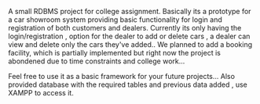 A small RDBMS project for college assignment.
Basically its a prototype for a car showroom system providing basic functionality for login and registration of both customers and dealers.
Currently its only having the login/registration , option for the dealer to add or delete cars , a dealer can view and delete only the cars they've added..
We planned to add a booking facility, which is partially implemented but right now the project is abondened due to time constraints and college work...

Feel free to use it as a basic framework for your future projects...
Also provided database with the required tables and previous data added , use XAMPP to access it.

